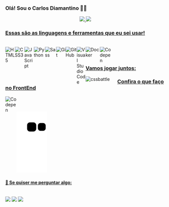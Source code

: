 ### Olá! Sou o Carlos Diamantino 👋😎

<div align="center">
  <a href="https://github.com/carlosdevlpr">
  <img height="180em" src="https://github-readme-stats.vercel.app/api?username=carlosdevlpr&show_icons=true&theme=dracula&include_all_commits=true&count_private=true"/>
  <img height="180em" src="https://github-readme-stats.vercel.app/api/top-langs/?username=carlosdevlpr&layout=compact&langs_count=7&theme=dracula"/>
</div>
  
### Essas são as linguagens e ferramentas que eu sei usar!

<div style="display: inline_block"><br>
  <img align="left" alt="HTML5" width="30px" src="https://www.svgrepo.com/show/120930/html.svg" />
  <img align="left" alt="CSS3" width="30px" src="https://www.svgrepo.com/show/134149/css.svg" />
  <img align="left" alt="JavaScript" width="30px" src="https://www.svgrepo.com/show/29753/javascript.svg" />
  <img align="left" alt="Python" width="35px" src="https://www.svgrepo.com/show/354238/python.svg"/>
  <img align="left" alt="Sass" width="35px" src="https://www.svgrepo.com/show/354310/sass.svg" />
  <img align="left" alt="Git" width="30px" src="https://www.svgrepo.com/show/373623/git.svg" />
  <img align="left" alt="GitHub" width="35px" src="https://www.svgrepo.com/show/312259/github.svg" />
  <img align="left" alt="Visual Studio Code" width="28px" src="https://www.svgrepo.com/show/331782/visual-studio.svg" />
  <img align="left" alt="Docker" width="45px" src="https://www.svgrepo.com/show/373553/docker.svg" />
  <img align="left" alt="Codepen" width="35px" src="https://www.svgrepo.com/show/349722/codepen.svg" />
</div>

<br>
<br>

### Vamos jogar juntos:
<img href="https://cssbattle.dev/player/CtOl69x4esURWWaldg2u0WxFcMj1" align="left" alt="cssbattle" width="100px" src="https://cssbattle.dev/images/logo.svg" /> 

### Confira o que faço no FrontEnd
<img align="left" src="https://codepen.io/carlosdiamantino" alt="Codepen" width="35px" src="https://www.svgrepo.com/show/349722/codepen.svg" />
  
<br>
<br>

<div> 
  
  ![Snake gif](https://github.com/carlosdevlpr/carlosdevlpr/blob/output/github-contribution-grid-snake.svg)

<h4>💬 Se quiser me perguntar algo: </h4>
<br>
  <a href="https://instagram.com/carlosdiamantiino" target="_blank"><img src="https://img.shields.io/badge/-Instagram-%23E4405F?style=for-the-badge&logo=instagram&logoColor=white" target="_blank"></a>
  <a href = "mailto:carlosdiamantino13@gmail.com"><img src="https://img.shields.io/badge/-Gmail-%23333?style=for-the-badge&logo=gmail&logoColor=white" target="_blank"></a>
  <a href="https://api.whatsapp.com/send?phone=5511996514206&text=Ol%C3%A1!%20Vim%20pelo%20seu%20github!" target="_blank"><img src="https://img.shields.io/badge/WhatsApp-25D366?style=for-the-badge&logo=whatsapp&logoColor=white" target="_blank"></a> 
</div>
  
